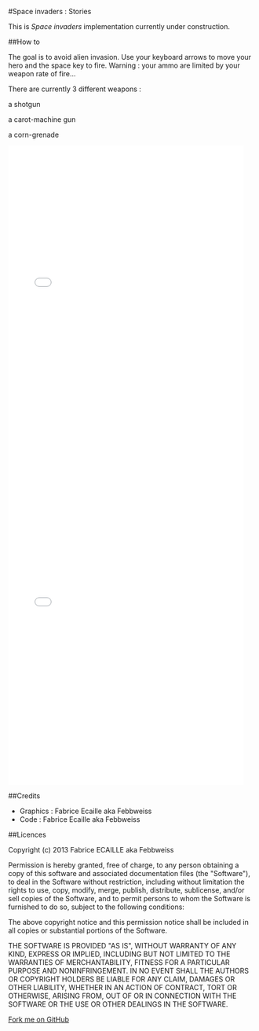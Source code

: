 #Space invaders : Stories

This is _Space invaders_ implementation currently under construction.


##How to

The goal is to avoid alien invasion.
Use your keyboard arrows to move your hero and the space key to fire.
Warning : your ammo are limited by your weapon rate of fire...

There are currently 3 different weapons :

<span class="gun"></span> a shotgun

<span class="carot"></span> a carot-machine gun

<span class="corn"></span> a corn-grenade

<object data="/demo/sis/index.html" width="480" height="650">
    <embed src="/demo/sis/index.html" width="480" height="650"> </embed>
    <iframe scrolling="no" frameborder="0" src="/demo/sis/index.html" style="width: 480px; height: 650px; overflow:hidden;">
</iframe>
</object>

##Credits

+ Graphics : Fabrice Ecaille aka Febbweiss
+ Code : Fabrice Ecaille aka Febbweiss

##Licences

Copyright (c) 2013 Fabrice ECAILLE aka Febbweiss

Permission is hereby granted, free of charge, to any person obtaining a copy of this software and associated documentation files (the "Software"), to deal in the Software without restriction, including without limitation the rights to use, copy, modify, merge, publish, distribute, sublicense, and/or sell copies of the Software, and to permit persons to whom the Software is furnished to do so, subject to the following conditions:

The above copyright notice and this permission notice shall be included in all copies or substantial portions of the Software.

THE SOFTWARE IS PROVIDED "AS IS", WITHOUT WARRANTY OF ANY KIND, EXPRESS OR IMPLIED, INCLUDING BUT NOT LIMITED TO THE WARRANTIES OF MERCHANTABILITY, FITNESS FOR A PARTICULAR PURPOSE AND NONINFRINGEMENT. IN NO EVENT SHALL THE AUTHORS OR COPYRIGHT HOLDERS BE LIABLE FOR ANY CLAIM, DAMAGES OR OTHER LIABILITY, WHETHER IN AN ACTION OF CONTRACT, TORT OR OTHERWISE, ARISING FROM, OUT OF OR IN CONNECTION WITH THE SOFTWARE OR THE USE OR OTHER DEALINGS IN THE SOFTWARE.

<link rel="stylesheet" href="https://cdnjs.cloudflare.com/ajax/libs/github-fork-ribbon-css/0.2.0/gh-fork-ribbon.min.css" />
<!--[if lt IE 9]>
  <link rel="stylesheet" href="https://cdnjs.cloudflare.com/ajax/libs/github-fork-ribbon-css/0.2.0/gh-fork-ribbon.ie.min.css" />
<![endif]-->
 <a class="github-fork-ribbon" href="https://github.com/Febbweiss/sis" target="_blank" title="Fork me on GitHub">Fork me on GitHub</a>